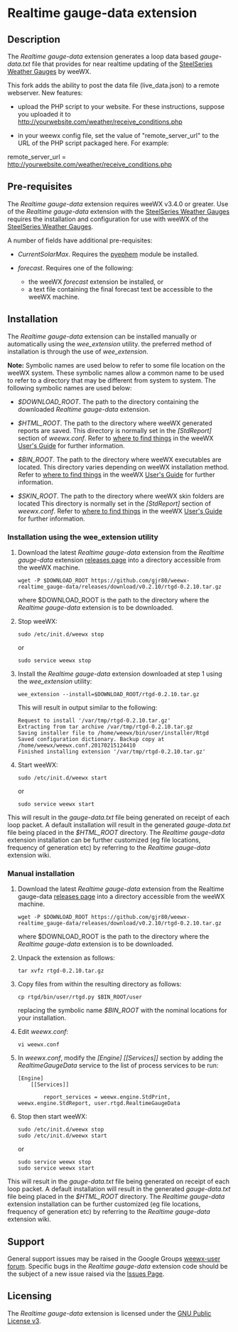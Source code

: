 # Realtime gauge-data extension #

## Description ##

The *Realtime gauge-data* extension generates a loop data based *gauge-data.txt* file that provides for near realtime updating of the [SteelSeries Weather Gauges](https://github.com/mcrossley/SteelSeries-Weather-Gauges "SteelSeries Weather Gauges on GitHub") by weeWX.

This fork adds the ability to post the data file (live_data.json) to a remote
webserver. New features:

- upload the PHP script to your website. For these instructions, suppose
you uploaded it to http://yourwebsite.com/weather/receive_conditions.php

- in your weewx config file, set the value of "remote_server_url" to the URL of
the PHP script packaged here. For example:

remote_server_url = http://yourwebsite.com/weather/receive_conditions.php


## Pre-requisites ##

The *Realtime gauge-data* extension requires weeWX v3.4.0 or greater. Use of the *Realtime gauge-data* extension with the [SteelSeries Weather Gauges](https://github.com/mcrossley/SteelSeries-Weather-Gauges "SteelSeries Weather Gauges on GitHub") requires the installation and configuration for use with weeWX of the [SteelSeries Weather Gauges](https://github.com/mcrossley/SteelSeries-Weather-Gauges "SteelSeries Weather Gauges on GitHub").

A number of fields have additional pre-requisites:

-   *CurrentSolarMax*. Requires the [pyephem](http://weewx.com/docs/setup.htm "pyephem installation") module be installed.
-   *forecast*. Requires one of the following:

    -   the weeWX *forecast* extension be installed, or
    -   a text file containing the final forecast text be accessible to the weeWX machine.

## Installation ##

The *Realtime gauge-data* extension can be installed manually or automatically using the *wee_extension* utility. the preferred method of installation is through the use of *wee_extension*.

**Note:**   Symbolic names are used below to refer to some file location on the weeWX system. These symbolic names allow a common name to be used to refer to a directory that may be different from system to system. The following symbolic names are used below:

-   *$DOWNLOAD_ROOT*. The path to the directory containing the downloaded *Realtime gauge-data* extension.
    
-   *$HTML_ROOT*. The path to the directory where weeWX generated reports are saved. This directory is normally set in the *[StdReport]* section of *weewx.conf*. Refer to [where to find things](http://weewx.com/docs/usersguide.htm#Where_to_find_things "where to find things") in the weeWX [User's Guide](http://weewx.com/docs/usersguide.htm "User's Guide to the weeWX Weather System") for further information.
    
-   *$BIN_ROOT*. The path to the directory where weeWX executables are located. This directory varies depending on weeWX installation method. Refer to [where to find things](http://weewx.com/docs/usersguide.htm#Where_to_find_things "where to find things") in the weeWX [User's Guide](http://weewx.com/docs/usersguide.htm "User's Guide to the weeWX Weather System") for further information.

-   *$SKIN_ROOT*. The path to the directory where weeWX skin folders are located This directory is normally set in the *[StdReport]* section of *weewx.conf*. Refer to [where to find things](http://weewx.com/docs/usersguide.htm#Where_to_find_things "where to find things") in the weeWX [User's Guide](http://weewx.com/docs/usersguide.htm "User's Guide to the weeWX Weather System") for further information.

### Installation using the wee_extension utility ###

1.  Download the latest *Realtime gauge-data* extension from the *Realtime gauge-data* extension [releases page](https://github.com/gjr80/weewx-realtime_gauge-data/releases) into a directory accessible from the weeWX machine.

     
        wget -P $DOWNLOAD_ROOT https://github.com/gjr80/weewx-realtime_gauge-data/releases/download/v0.2.10/rtgd-0.2.10.tar.gz

    where $DOWNLOAD_ROOT is the path to the directory where the *Realtime gauge-data* extension is to be downloaded.  

2.  Stop weeWX:

        sudo /etc/init.d/weewx stop

    or

        sudo service weewx stop

3.  Install the *Realtime gauge-data* extension downloaded at step 1 using the *wee_extension* utility:

        wee_extension --install=$DOWNLOAD_ROOT/rtgd-0.2.10.tar.gz

    This will result in output similar to the following:

        Request to install '/var/tmp/rtgd-0.2.10.tar.gz'
        Extracting from tar archive /var/tmp/rtgd-0.2.10.tar.gz
        Saving installer file to /home/weewx/bin/user/installer/Rtgd
        Saved configuration dictionary. Backup copy at /home/weewx/weewx.conf.20170215124410
        Finished installing extension '/var/tmp/rtgd-0.2.10.tar.gz'

4.  Start weeWX:

        sudo /etc/init.d/weewx start

    or

        sudo service weewx start

This will result in the *gauge-data.txt* file being generated on receipt of each loop packet. A default installation will result in the generated *gauge-data.txt* file being placed in the *$HTML_ROOT* directory. The *Realtime gauge-data* extension installation can be further customized (eg file locations, frequency of generation etc) by referring to the *Realtime gauge-data* extension wiki.

### Manual installation ###

1.  Download the latest *Realtime gauge-data* extension from the Realtime gauge-data [releases page](https://github.com/gjr80/weewx-realtime_gauge-data/releases) into a directory accessible from the weeWX machine.

        wget -P $DOWNLOAD_ROOT https://github.com/gjr80/weewx-realtime_gauge-data/releases/download/v0.2.10/rtgd-0.2.10.tar.gz

    where $DOWNLOAD_ROOT is the path to the directory where the *Realtime gauge-data* extension is to be downloaded.  

2.  Unpack the extension as follows:

        tar xvfz rtgd-0.2.10.tar.gz

3.  Copy files from within the resulting directory as follows:

        cp rtgd/bin/user/rtgd.py $BIN_ROOT/user
    
    replacing the symbolic name *$BIN_ROOT* with the nominal locations for your installation.

4.  Edit *weewx.conf*:

        vi weewx.conf

5.  In *weewx.conf*, modify the *[Engine] [[Services]]* section by adding the *RealtimeGaugeData* service to the list of process services to be run:

        [Engine]
            [[Services]]
        
                report_services = weewx.engine.StdPrint, weewx.engine.StdReport, user.rtgd.RealtimeGaugeData

6.  Stop then start weeWX:

        sudo /etc/init.d/weewx stop
        sudo /etc/init.d/weewx start

    or

        sudo service weewx stop
        sudo service weewx start

This will result in the *gauge-data.txt* file being generated on receipt of each loop packet. A default installation will result in the generated *gauge-data.txt* file being placed in the *$HTML_ROOT* directory. The *Realtime gauge-data* extension installation can be further customized (eg file locations, frequency of generation etc) by referring to the *Realtime gauge-data* extension wiki.

## Support ##

General support issues may be raised in the Google Groups [weewx-user forum](https://groups.google.com/group/weewx-user "Google Groups weewx-user forum"). Specific bugs in the *Realtime gauge-data* extension code should be the subject of a new issue raised via the [Issues Page](https://github.com/gjr80/weewx-realtime_gdrt/issues "Realtime gauge-data extension Issues").
 
## Licensing ##

The *Realtime gauge-data* extension is licensed under the [GNU Public License v3](https://github.com/gjr80/weewx-realtime_gauge-data/blob/master/LICENSE "*Realtime gauge-data* extension License").
